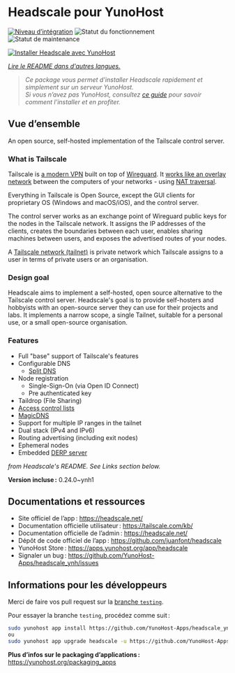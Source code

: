 <!--
Nota bene : ce README est automatiquement généré par <https://github.com/YunoHost/apps/tree/master/tools/readme_generator>
Il NE doit PAS être modifié à la main.
-->

# Headscale pour YunoHost

[![Niveau d’intégration](https://apps.yunohost.org/badge/integration/headscale)](https://ci-apps.yunohost.org/ci/apps/headscale/)
![Statut du fonctionnement](https://apps.yunohost.org/badge/state/headscale)
![Statut de maintenance](https://apps.yunohost.org/badge/maintained/headscale)

[![Installer Headscale avec YunoHost](https://install-app.yunohost.org/install-with-yunohost.svg)](https://install-app.yunohost.org/?app=headscale)

*[Lire le README dans d'autres langues.](./ALL_README.md)*

> *Ce package vous permet d’installer Headscale rapidement et simplement sur un serveur YunoHost.*  
> *Si vous n’avez pas YunoHost, consultez [ce guide](https://yunohost.org/install) pour savoir comment l’installer et en profiter.*

## Vue d’ensemble

An open source, self-hosted implementation of the Tailscale control server.

### What is Tailscale

Tailscale is [a modern VPN](https://tailscale.com/) built on top of
[Wireguard](https://www.wireguard.com/).
It [works like an overlay network](https://tailscale.com/blog/how-tailscale-works/)
between the computers of your networks - using
[NAT traversal](https://tailscale.com/blog/how-nat-traversal-works/).

Everything in Tailscale is Open Source, except the GUI clients for proprietary OS
(Windows and macOS/iOS), and the control server.

The control server works as an exchange point of Wireguard public keys for the
nodes in the Tailscale network. It assigns the IP addresses of the clients,
creates the boundaries between each user, enables sharing machines between users,
and exposes the advertised routes of your nodes.

A [Tailscale network (tailnet)](https://tailscale.com/kb/1136/tailnet/) is private
network which Tailscale assigns to a user in terms of private users or an
organisation.

### Design goal

Headscale aims to implement a self-hosted, open source alternative to the Tailscale
control server.
Headscale's goal is to provide self-hosters and hobbyists with an open-source
server they can use for their projects and labs.
It implements a narrow scope, a single Tailnet, suitable for a personal use, or a small
open-source organisation.

### Features


- Full "base" support of Tailscale's features
- Configurable DNS
  - [Split DNS](https://tailscale.com/kb/1054/dns/#using-dns-settings-in-the-admin-console)
- Node registration
  - Single-Sign-On (via Open ID Connect)
  - Pre authenticated key
- Taildrop (File Sharing)
- [Access control lists](https://tailscale.com/kb/1018/acls/)
- [MagicDNS](https://tailscale.com/kb/1081/magicdns)
- Support for multiple IP ranges in the tailnet
- Dual stack (IPv4 and IPv6)
- Routing advertising (including exit nodes)
- Ephemeral nodes
- Embedded [DERP server](https://tailscale.com/blog/how-tailscale-works/#encrypted-tcp-relays-derp)

*from Headscale's README. See Links section below.*


**Version incluse :** 0.24.0~ynh1

## Documentations et ressources

- Site officiel de l’app : <https://headscale.net/>
- Documentation officielle utilisateur : <https://tailscale.com/kb/>
- Documentation officielle de l’admin : <https://headscale.net/>
- Dépôt de code officiel de l’app : <https://github.com/juanfont/headscale>
- YunoHost Store : <https://apps.yunohost.org/app/headscale>
- Signaler un bug : <https://github.com/YunoHost-Apps/headscale_ynh/issues>

## Informations pour les développeurs

Merci de faire vos pull request sur la [branche `testing`](https://github.com/YunoHost-Apps/headscale_ynh/tree/testing).

Pour essayer la branche `testing`, procédez comme suit :

```bash
sudo yunohost app install https://github.com/YunoHost-Apps/headscale_ynh/tree/testing --debug
ou
sudo yunohost app upgrade headscale -u https://github.com/YunoHost-Apps/headscale_ynh/tree/testing --debug
```

**Plus d’infos sur le packaging d’applications :** <https://yunohost.org/packaging_apps>
